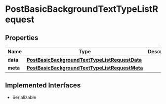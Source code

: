 

# PostBasicBackgroundTextTypeListRequest


## Properties

Name | Type | Description | Notes
------------ | ------------- | ------------- | -------------
**data** | [**PostBasicBackgroundTextTypeListRequestData**](PostBasicBackgroundTextTypeListRequestData.md) |  |  [optional]
**meta** | [**PostBasicBackgroundTextTypeListRequestMeta**](PostBasicBackgroundTextTypeListRequestMeta.md) |  |  [optional]


## Implemented Interfaces

* Serializable


